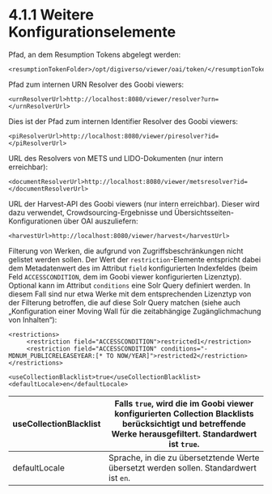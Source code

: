 # 4.1.1 Weitere Konfigurationselemente

Pfad, an dem Resumption Tokens abgelegt werden:

```markup
<resumptionTokenFolder>/opt/digiverso/viewer/oai/token/</resumptionTokenFolder>
```



Pfad zum internen URN Resolver des Goobi viewers:

```markup
<urnResolverUrl>http://localhost:8080/viewer/resolver?urn=</urnResolverUrl>
```



Dies ist der Pfad zum internen Identifier Resolver des Goobi viewers:

```markup
<piResolverUrl>http://localhost:8080/viewer/piresolver?id=</piResolverUrl>
```



URL des Resolvers von METS und LIDO-Dokumenten \(nur intern erreichbar\):

```markup
<documentResolverUrl>http://localhost:8080/viewer/metsresolver?id=</documentResolverUrl>
```



URL der Harvest-API des Goobi viewers \(nur intern erreichbar\). Dieser wird dazu verwendet, Crowdsourcing-Ergebnisse und Übersichtsseiten-Konfigurationen über OAI auszuliefern:

```markup
<harvestUrl>http://localhost:8080/viewer/harvest</harvestUrl>
```



Filterung von Werken, die aufgrund von Zugriffsbeschränkungen nicht gelistet werden sollen. Der Wert der `restriction`-Elemente entspricht dabei dem Metadatenwert des im Attribut `field` konfigurierten Indexfeldes \(beim Feld `ACCESSCONDITION`, dem im Goobi viewer konfigurierten Lizenztyp\). Optional kann im Attribut `conditions` eine Solr Query definiert werden. In diesem Fall sind nur etwa Werke mit dem entsprechenden Lizenztyp von der Filterung betroffen, die auf diese Solr Query matchen \(siehe auch „Konfiguration einer Moving Wall für die zeitabhängige Zugänglichmachung von Inhalten“\):

```markup
<restrictions>
     <restriction field="ACCESSCONDITION">restricted1</restriction>
     <restriction field="ACCESSCONDITION" conditions="-MDNUM_PUBLICRELEASEYEAR:[* TO NOW/YEAR]">restricted2</restriction>
</restrictions>
```



```markup
<useCollectionBlacklist>true</useCollectionBlacklist>
<defaultLocale>en</defaultLocale>
```

| useCollectionBlacklist | Falls `true`, wird die im Goobi viewer konfigurierten Collection Blacklists berücksichtigt und betreffende Werke herausgefiltert. Standardwert ist `true`. |
| --- | --- |
| defaultLocale | Sprache, in die zu übersetztende Werte übersetzt werden sollen. Standardwert ist `en`.  |

